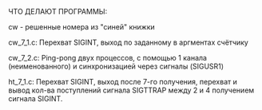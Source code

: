 ЧТО ДЕЛАЮТ ПРОГРАММЫ:

cw - решенные номера из "синей" книжки

cw_7_1.c: Перехват SIGINT, выход по заданному в аргментах счётчику

cw_7_2.c: Ping-pong двух процессов, с помощью 1 канала (неименованного) и синхронизацией через сигналы (SIGUSR1)

ht_7_1.c: Перехват SIGINT, выход после 7-го получения,
перехват и вывод кол-ва поступлений сигнала SIGTTRAP между 2 и 4 получением сигнала SIGINT.

